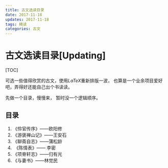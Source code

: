 ```yaml
---
title: 古文选读目录
date: 2017-11-18
updates: 2017-11-18
tags: 精读
categories: 古文
---
```


# 古文选读目录[Updating]

[TOC]

可选一些值得欣赏的古文，使用$LaTeX$重新排版一波， 也算是一个业余项目爱好吧，弄得好还能自己出个书读读。

先做一个目录，慢慢来， 暂时没一个逻辑顺序。

## 目录

1. 《伶官传序》——欧阳修
2. 《游褒禅山记》——王安石
3. 《聊斋自志》——蒲松龄
4. ​ 《陈情表》—— 李密
5. 《项脊轩志》——归有光
6. 《与妻书》——林觉民